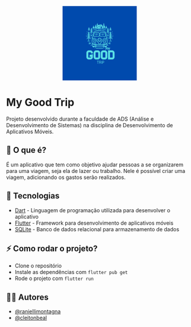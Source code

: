 <div align="center">
  <img
    src="https://raw.githubusercontent.com/RanielliMontagna/mygoodtrip/master/assets/logo.png"
    width="200"
    height="200"
  />
</div>

# My Good Trip

Projeto desenvolvido durante a faculdade de ADS (Análise e Desenvolvimento de Sistemas) na disciplina de Desenvolvimento de Aplicativos Móveis.

## 🚀 O que é?

É um aplicativo que tem como objetivo ajudar pessoas a se organizarem para uma viagem, seja ela de lazer ou trabalho. Nele é possível criar uma viagem, adicionando os gastos serão realizados.

## 📱 Tecnologias

- [Dart](https://dart.dev/) - Linguagem de programação utilizada para desenvolver o aplicativo
- [Flutter](https://flutter.dev/) - Framework para desenvolvimento de aplicativos móveis
- [SQLite](https://www.sqlite.org/index.html) - Banco de dados relacional para armazenamento de dados

## ⚡️ Como rodar o projeto?

- Clone o repositório
- Instale as dependências com `flutter pub get`
- Rode o projeto com `flutter run`

## 👨‍💻 Autores

- [@raniellimontagna](https://github.com/RanielliMontagna)
- [@cleitonbeal](https://github.com/cleiton-Beal)
